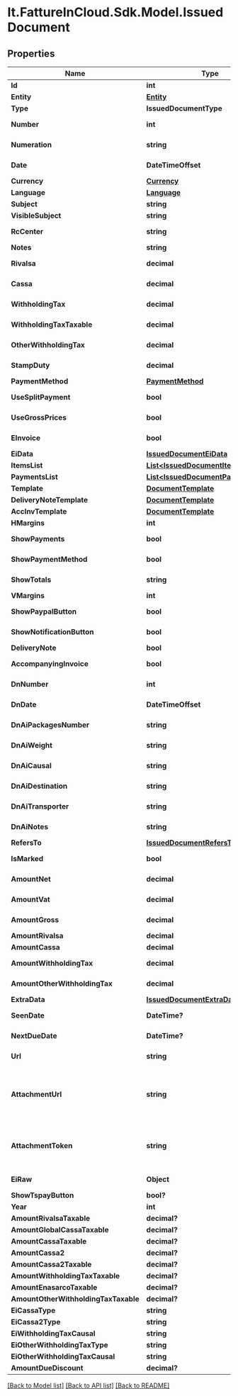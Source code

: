 # It.FattureInCloud.Sdk.Model.IssuedDocument

## Properties

Name | Type | Description | Notes
------------ | ------------- | ------------- | -------------
**Id** | **int** | Unique identifier of the document. | [optional] 
**Entity** | [**Entity**](Entity.md) |  | [optional] 
**Type** | **IssuedDocumentType** |  | [optional] 
**Number** | **int** | Number of the document [If not specified, next number is used] | [optional] 
**Numeration** | **string** | Numeration of the document [Not available if type&#x3D;delivery_note] | [optional] 
**Date** | **DateTimeOffset** | Date of the document [If not specified, today date is used] | [optional] 
**Currency** | [**Currency**](Currency.md) |  | [optional] 
**Language** | [**Language**](Language.md) |  | [optional] 
**Subject** | **string** | Issued document subject. | [optional] 
**VisibleSubject** | **string** | Issued document visible subject. | [optional] 
**RcCenter** | **string** | Revenue center [or cost center if type&#x3D;supplier_order]. | [optional] 
**Notes** | **string** | Issued document extra notes. | [optional] 
**Rivalsa** | **decimal** | \&quot;Rivalsa INPS\&quot; percentual value | [optional] 
**Cassa** | **decimal** | \&quot;Cassa previdenziale\&quot; percentual value | [optional] 
**WithholdingTax** | **decimal** | Withholding tax (ritenuta d&#39;acconto) percentual value | [optional] 
**WithholdingTaxTaxable** | **decimal** | Withholding tax taxable (imponibile) percentual value | [optional] 
**OtherWithholdingTax** | **decimal** | Other withholding tax (altra ritenuta) percentual value | [optional] 
**StampDuty** | **decimal** | Stamp duty value [0 if not present] | [optional] 
**PaymentMethod** | [**PaymentMethod**](PaymentMethod.md) |  | [optional] 
**UseSplitPayment** | **bool** |  | [optional] [default to false]
**UseGrossPrices** | **bool** |  | [optional] [default to false]
**EInvoice** | **bool** | Indicates if this is an e-invoice. | [optional] [default to false]
**EiData** | [**IssuedDocumentEiData**](IssuedDocumentEiData.md) |  | [optional] 
**ItemsList** | [**List&lt;IssuedDocumentItemsList&gt;**](IssuedDocumentItemsList.md) |  | [optional] 
**PaymentsList** | [**List&lt;IssuedDocumentPaymentsList&gt;**](IssuedDocumentPaymentsList.md) |  | [optional] 
**Template** | [**DocumentTemplate**](DocumentTemplate.md) |  | [optional] 
**DeliveryNoteTemplate** | [**DocumentTemplate**](DocumentTemplate.md) |  | [optional] 
**AccInvTemplate** | [**DocumentTemplate**](DocumentTemplate.md) |  | [optional] 
**HMargins** | **int** | Horizontal margins. | [optional] 
**ShowPayments** | **bool** | Shows the expiration dates of the payments on the document. | [optional] 
**ShowPaymentMethod** | **bool** | Show the payment method details on the document. | [optional] 
**ShowTotals** | **string** | Totals mode. | [optional] [default to ShowTotalsEnum.All]
**VMargins** | **int** | Vertical margins. | [optional] 
**ShowPaypalButton** | **bool** |  | [optional] [default to false]
**ShowNotificationButton** | **bool** |  | [optional] [default to false]
**DeliveryNote** | **bool** |  | [optional] 
**AccompanyingInvoice** | **bool** | Attach an accompanying invoice. | [optional] [default to false]
**DnNumber** | **int** | Number (for the attached delivery note). | [optional] 
**DnDate** | **DateTimeOffset** | Date (for the attached delivery note). | [optional] 
**DnAiPackagesNumber** | **string** | Number of packages (for the attached delivery note). | [optional] 
**DnAiWeight** | **string** | Weight (for the attached delivery note). | [optional] 
**DnAiCausal** | **string** | Causal (for the attached delivery note). | [optional] 
**DnAiDestination** | **string** | Destination (for the attached delivery note). | [optional] 
**DnAiTransporter** | **string** | Transporter (for the attached delivery note). | [optional] 
**DnAiNotes** | **string** | Notes (for the attached delivery note). | [optional] 
**RefersTo** | [**IssuedDocumentRefersTo**](IssuedDocumentRefersTo.md) |  | [optional] 
**IsMarked** | **bool** | This is true if the document is marked. | [optional] 
**AmountNet** | **decimal** | [Read Only] Total net amount (competenze). | [optional] [readonly] 
**AmountVat** | **decimal** | [Read Only] Total vat amount (IVA). | [optional] [readonly] 
**AmountGross** | **decimal** | [Read Only] Total gross amount (totale documento). | [optional] [readonly] 
**AmountRivalsa** | **decimal** | [Read Only] Rivalsa amount. | [optional] [readonly] 
**AmountCassa** | **decimal** | [Read Only] Cassa amount. | [optional] [readonly] 
**AmountWithholdingTax** | **decimal** | [Read Only] Withholding tax amount (ritenuta d&#39;acconto). | [optional] [readonly] 
**AmountOtherWithholdingTax** | **decimal** | [Read Only] Other withholding tax amount (altra ritenuta). | [optional] [readonly] 
**ExtraData** | [**IssuedDocumentExtraData**](IssuedDocumentExtraData.md) |  | [optional] 
**SeenDate** | **DateTime?** | Date when the client/supplier has seen the document. | [optional] 
**NextDueDate** | **DateTime?** | Date of the next not paid payment. | [optional] 
**Url** | **string** | Public url of the document PDF file. | [optional] 
**AttachmentUrl** | **string** | [Read Only] Public url of the attached file. Authomatically set if a valid attachment token is passed via POST /issued_documents or PUT /issued_documents/{documentId}. | [optional] [readonly] 
**AttachmentToken** | **string** | [Write Only] Attachment token returned by POST /issued_documents/attachment. Used to attach the file already uploaded. | [optional] 
**EiRaw** | **Object** | Advanced raw attributes for e-invoices. | [optional] 
**ShowTspayButton** | **bool?** | Show ts pay button. | [optional] 
**Year** | **int** | Invoice year. | [optional] 
**AmountRivalsaTaxable** | **decimal?** |  | [optional] 
**AmountGlobalCassaTaxable** | **decimal?** |  | [optional] 
**AmountCassaTaxable** | **decimal?** |  | [optional] 
**AmountCassa2** | **decimal?** |  | [optional] 
**AmountCassa2Taxable** | **decimal?** |  | [optional] 
**AmountWithholdingTaxTaxable** | **decimal?** |  | [optional] 
**AmountEnasarcoTaxable** | **decimal?** |  | [optional] 
**AmountOtherWithholdingTaxTaxable** | **decimal?** |  | [optional] 
**EiCassaType** | **string** |  | [optional] 
**EiCassa2Type** | **string** |  | [optional] 
**EiWithholdingTaxCausal** | **string** |  | [optional] 
**EiOtherWithholdingTaxType** | **string** |  | [optional] 
**EiOtherWithholdingTaxCausal** | **string** |  | [optional] 
**AmountDueDiscount** | **decimal?** |  | [optional] 

[[Back to Model list]](../README.md#documentation-for-models) [[Back to API list]](../README.md#documentation-for-api-endpoints) [[Back to README]](../README.md)

